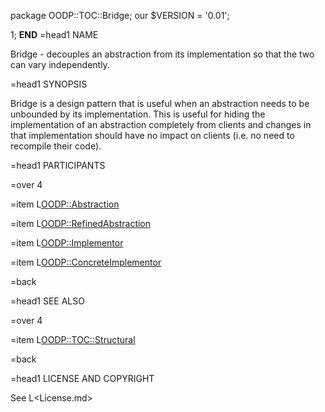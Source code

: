 package OODP::TOC::Bridge;
our $VERSION = '0.01';

1;
__END__
=head1 NAME

Bridge - decouples an abstraction from its implementation so that the two
can vary independently.

=head1 SYNOPSIS

Bridge is a design pattern that is useful when an abstraction needs to be
unbounded by its implementation. This is useful for hiding the implementation
of an abstraction completely from clients and changes in that implementation
should have no impact on clients (i.e. no need to recompile their code).

=head1 PARTICIPANTS

=over 4

=item L<OODP::Abstraction>

=item L<OODP::RefinedAbstraction>

=item L<OODP::Implementor>

=item L<OODP::ConcreteImplementor>

=back

=head1 SEE ALSO

=over 4

=item L<OODP::TOC::Structural>

=back

=head1 LICENSE AND COPYRIGHT

See L<License.md>
